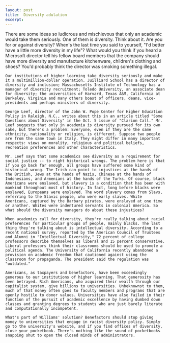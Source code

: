```yaml
---
layout: post
title:  Diversity adulation
excerpt:
---
```




            

    

            

There are some ideas so ludicrous and mischievous that only an academic would take them seriously. One of them is diversity. Think about it. Are you for or against diversity? When's the last time you said to yourself, "I'd better have a little more diversity in my life"? What would you think if you heard a Microsoft director tell his fellow board members that the company should have more diversity and manufacture kitchenware, children's clothing and shoes? You'd probably think the director was smoking something illegal.

	Our institutions of higher learning take diversity seriously and make it a multimillion-dollar operation. Juilliard School has a director of diversity and inclusion; Massachusetts Institute of Technology has a manager of diversity recruitment; Toledo University, an associate dean for diversity; the universities of Harvard, Texas A&M, California at Berkeley, Virginia and many others boast of officers, deans, vice-presidents and perhaps ministers of diversity.

	George Leef, director of the John W. Pope Center for Higher Education Policy in Raleigh, N.C., writes about this in an article titled "Some Questions about Diversity" in the Oct. 5 issue of "Clarion Call." Mr. Leef suggests that only in academia is diversity pursued for its own sake, but there's a problem: Everyone, even if they are the same ethnicity, nationality or religion, is different. Suppose two people are from the same town in Italy. They might differ in many important respects: views on morality, religious and political beliefs, recreation preferences and other characteristics.

	Mr. Leef says that some academics see diversity as a requirement for social justice -- to right historical wrongs. The problem here is that if you go back far enough, all groups have suffered some kind of historical wrong. The Irish can point to injustices at the hands of the British, Jews at the hands of Nazis, Chinese at the hands of Indonesians, and Armenians at the hands of the Turks. Of course, black Americans were enslaved, but slavery is a condition that has been with mankind throughout most of history. In fact, long before blacks were enslaved, Europeans were enslaved. The word slavery comes from Slavs, referring to the Slavic people, who were early slaves. White Americans, captured by the Barbary pirates, were enslaved at one time or another. Whites were indentured servants in colonial America. So what should the diversity managers do about these injustices?

	When academics call for diversity, they're really talking about racial preferences for particular groups of people, mainly blacks. The last thing they're talking about is intellectual diversity. According to a recent national survey, reported by the American Council of Trustees and Alumni in "Intellectual Diversity," 72 percent of college professors describe themselves as liberal and 15 percent conservative. Liberal professors think their classrooms should be used to promote a political agenda. The University of California recently abandoned a provision on academic freedom that cautioned against using the classroom for propaganda. The president said the regulation was "outdated."

	Americans, as taxpayers and benefactors, have been exceedingly generous to our institutions of higher learning. That generosity has been betrayed. Rich Americans, who acquired their wealth through our capitalist system, give billions to universities. Unbeknownst to them, much of that money often goes to faculty members and programs that are openly hostile to donor values. Universities have also failed in their function of the pursuit of academic excellence by having dumbed down classes and granting degrees to students who are just barely literate and computationally incompetent.

	What's part of Williams' solution? Benefactors should stop giving money to universities that engage in racist diversity policy. Simply go to the university's website, and if you find offices of diversity, close your pocketbook. There's nothing like the sound of pocketbooks snapping shut to open the closed minds of administrators.

        
